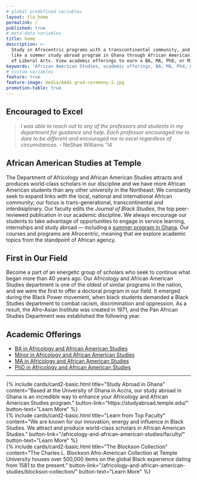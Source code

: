 ```yaml
---
# global predefined variables
layout: tla_home
permalink: /
published: true
# meta-data variables
title: home
description: >-
  Study in Afrocentric programs with a transcontinental community, and take advantage of unique opportunities,
  like a summer study abroad program in Ghana through African American Studies at Temple University’s College
  of Liberal Arts. View academic offerings to earn a BA, MA, PhD, or Minor in Africology and African American Studies.
keywords: 'African American Studies, academic offerings, BA, MA, Phd, minor'
# custom variables
feature: true
feature-image: media/AAAS grad-ceremony-2.jpg
promotion-table: true
---
```

## Encouraged to Excel
> _I was able to reach out to any of the professors and  students in my department for guidance and help. Each professor encouraged me to dare to be different and encouraged me to excel regardless of circumstances._ - NeShae Williams '14

## African American Studies at Temple
The Department of Africology and African American Studies attracts and produces world-class scholars in our discipline and we have more African American students than any other university in the Northeast. We constantly seek to expand links with the local, national and international African community; our focus is trans-generational, transcontinental and interdisiplinary. Our faculty edits the _Journal of Black Studies_, the top peer-reviewed publication in our academic discipline. We always encourage our students to take advantage of opportunities to engage in service learning, internships and study abroad — including a [summer program in Ghana](https://studyabroad.temple.edu/). Our courses and programs are Afrocentric, meaning that we explore academic topics from the standpoint of African agency.

## First in Our Field
Become a part of an energetic group of scholars who seek to continue what began more than 40 years ago. Our Africology and African American Studies department is one of the oldest of similar programs in the nation, and we were the first to offer a doctoral program in our field. It emerged during the Black Power movement, when black students demanded a Black Studies department to combat racism, discrimination and oppression. As a result, the Afro-Asian Institute was created in 1971, and the Pan African Studies Department was established the following year.

## Academic Offerings
- [BA in Africology and African American Studies](http://bulletin.temple.edu/undergraduate/liberal-arts/africology-african-american-studies/ba-africology-african-american-studies/)
- [Minor in Africology and African American Studies](http://bulletin.temple.edu/undergraduate/liberal-arts/africology-african-american-studies/minor-africology-african-american-studies/)
- [MA in Africology and African American Studies](http://bulletin.temple.edu/graduate/scd/cla/africology-african-american-studies-ma/)
- [PhD in Africology and African American Studies](http://bulletin.temple.edu/graduate/scd/cla/africology-african-american-studies-phd/)

___

<div class="row row-wide">
  <div class="col m12 l4">{% include cards/card2-basic.html
    title="Study Abroad in Ghana"
    content="Based at the University of Ghana in Accra, our study abroad in Ghana is an incredible way to enhance your Africology and African American Studies program."
    button-link="https://studyabroad.temple.edu/"
    button-text="Learn More" %}
  </div>
  <div class="row row-wide">
    <div class="col m12 l4">{% include cards/card2-basic.html
      title="Learn from Top Faculty"
      content="We are known for our innovation, energy and influence in Black Studies. We attract and produce world-class scholars in African American Studies."
      button-link="/africology-and-african-american-studies/faculty/"
      button-text="Learn More" %}
    </div>
    <div class="row row-wide">
      <div class="col m12 l4">{% include cards/card2-basic.html
        title="The Blockson Collection"
        content="The Charles L. Blockson Afro-American Collection at Temple University houses over 500,000 items on the global Black experience dating from 1581 to the present."
        button-link="/africology-and-african-american-studies/blockson-collection/"
        button-text="Learn More" %}
      </div>
</div>
